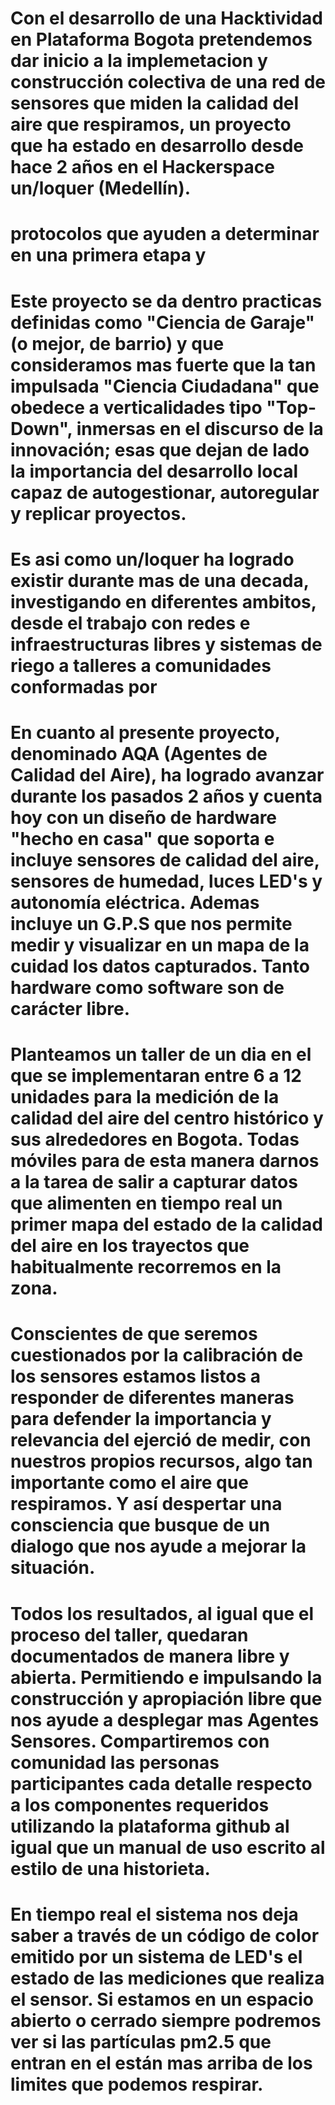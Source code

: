 # Con el desarrollo de una Hacktividad en Plataforma Bogota pretendemos dar inicio a la implemetacion y construcción colectiva de una red de sensores que miden la calidad del aire que respiramos, un proyecto que ha estado en desarrollo desde hace 2 años en el Hackerspace un/loquer \(Medellín\).

# protocolos que ayuden a determinar en una primera etapa y

# Este proyecto se da dentro practicas definidas como "Ciencia de Garaje" \(o mejor, de barrio\) y que consideramos mas fuerte que la tan impulsada "Ciencia Ciudadana" que obedece a verticalidades tipo "Top-Down", inmersas en el discurso de la innovación; esas que dejan de lado la importancia del desarrollo local capaz de autogestionar, autoregular y replicar proyectos.

# Es asi como un/loquer ha logrado existir durante mas de una decada, investigando en diferentes ambitos, desde el trabajo con redes e infraestructuras libres y sistemas de riego a talleres a comunidades conformadas por

# En cuanto al presente proyecto, denominado AQA \(Agentes de Calidad del Aire\), ha logrado avanzar durante los pasados 2 años  y cuenta hoy con un diseño de hardware "hecho en casa" que soporta e incluye sensores de calidad del aire, sensores de humedad, luces LED's y autonomía eléctrica. Ademas incluye un G.P.S que nos permite medir y visualizar en un mapa de la cuidad los datos capturados. Tanto hardware como software son de carácter libre.

# Planteamos un taller de un dia en el que se implementaran entre 6 a 12 unidades para la medición de la calidad del aire del centro histórico y sus alrededores en Bogota. Todas móviles para de esta manera darnos a la tarea de salir a capturar datos que alimenten en tiempo real un primer mapa del estado de la calidad del aire en los trayectos que habitualmente recorremos en la zona.

# Conscientes de que seremos cuestionados por la calibración de los sensores estamos listos a responder de diferentes maneras para defender la importancia y relevancia del ejerció de medir, con nuestros propios recursos, algo tan importante como el aire que respiramos. Y así despertar una consciencia que busque de un dialogo que nos ayude a mejorar la situación.

# Todos los resultados, al igual que el proceso del taller, quedaran documentados de manera libre y abierta. Permitiendo e impulsando la construcción y apropiación libre que nos ayude a desplegar mas Agentes Sensores. Compartiremos con comunidad las personas participantes cada detalle respecto a los componentes requeridos utilizando la plataforma github al igual que un manual de uso escrito al estilo de una historieta.

# En tiempo real el sistema nos deja saber a través de un código de color emitido por un sistema de LED's el estado de las mediciones que realiza el sensor. Si estamos en un espacio abierto o cerrado siempre podremos ver si las partículas pm2.5 que entran en el están mas arriba de los limites que podemos respirar.



